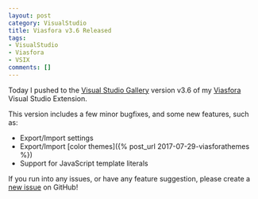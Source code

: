 ```yaml
---
layout: post
category: VisualStudio
title: Viasfora v3.6 Released
tags:
- VisualStudio
- Viasfora
- VSIX
comments: []
---
```

Today I pushed to the [Visual Studio Gallery](https://marketplace.visualstudio.com/)
version v3.6 of my [Viasfora](http://viasfora.com/) Visual Studio Extension.

This version includes a few minor bugfixes, and some new features, such as:

* Export/Import settings
* Export/Import [color themes]({% post_url 2017-07-29-viasforathemes %})
* Support for JavaScript template literals

If you run into any issues, or have any feature suggestion, please create
a [new issue](https://github.com/tomasr/viasfora/issues) on GitHub!